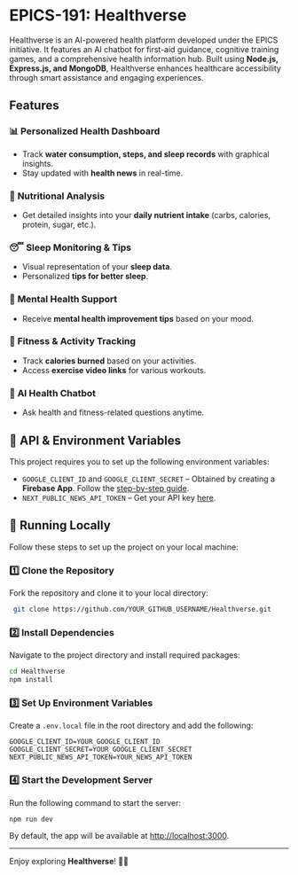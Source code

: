 # EPICS-191: Healthverse

Healthverse is an AI-powered health platform developed under the EPICS initiative. It features an AI chatbot for first-aid guidance, cognitive training games, and a comprehensive health information hub. Built using **Node.js, Express.js, and MongoDB**, Healthverse enhances healthcare accessibility through smart assistance and engaging experiences.

## Features

### 📊 **Personalized Health Dashboard**
- Track **water consumption, steps, and sleep records** with graphical insights.
- Stay updated with **health news** in real-time.

### 🍎 **Nutritional Analysis**
- Get detailed insights into your **daily nutrient intake** (carbs, calories, protein, sugar, etc.).

### 😴 **Sleep Monitoring & Tips**
- Visual representation of your **sleep data**.
- Personalized **tips for better sleep**.

### 🧠 **Mental Health Support**
- Receive **mental health improvement tips** based on your mood.

### 💪 **Fitness & Activity Tracking**
- Track **calories burned** based on your activities.
- Access **exercise video links** for various workouts.

### 🤖 **AI Health Chatbot**
- Ask health and fitness-related questions anytime.

## 🔑 API & Environment Variables
This project requires you to set up the following environment variables:
- `GOOGLE_CLIENT_ID` and `GOOGLE_CLIENT_SECRET` – Obtained by creating a **Firebase App**. Follow the [step-by-step guide](https://console.firebase.google.com/).
- `NEXT_PUBLIC_NEWS_API_TOKEN` – Get your API key [here](https://newsapi.org/).

## 🚀 Running Locally
Follow these steps to set up the project on your local machine:

### 1️⃣ **Clone the Repository**
Fork the repository and clone it to your local directory:
```bash
 git clone https://github.com/YOUR_GITHUB_USERNAME/Healthverse.git
```

### 2️⃣ **Install Dependencies**
Navigate to the project directory and install required packages:
```bash
cd Healthverse
npm install
```

### 3️⃣ **Set Up Environment Variables**
Create a `.env.local` file in the root directory and add the following:
```
GOOGLE_CLIENT_ID=YOUR_GOOGLE_CLIENT_ID
GOOGLE_CLIENT_SECRET=YOUR_GOOGLE_CLIENT_SECRET
NEXT_PUBLIC_NEWS_API_TOKEN=YOUR_NEWS_API_TOKEN
```

### 4️⃣ **Start the Development Server**
Run the following command to start the server:
```bash
npm run dev
```
By default, the app will be available at [http://localhost:3000](http://localhost:3000).

---

Enjoy exploring **Healthverse**! 🚀💙

